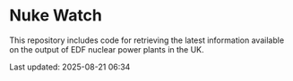 # Nuke Watch

This repository includes code for retrieving the latest information available on the output of EDF nuclear power plants in the UK.

Last updated: 2025-08-21 06:34